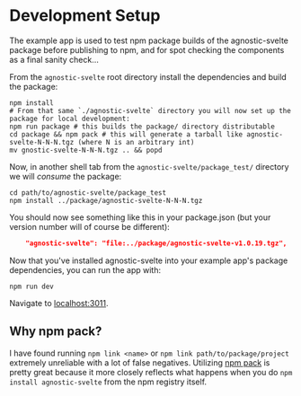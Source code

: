 # Development Setup

The example app is used to test npm package builds of the agnostic-svelte package before publishing to npm, and for spot checking the components as a final sanity check…

From the `agnostic-svelte` root directory install the dependencies and build the package:

```shell
npm install
# From that same `./agnostic-svelte` directory you will now set up the package for local development:
npm run package # this builds the package/ directory distributable
cd package && npm pack # this will generate a tarball like agnostic-svelte-N-N-N.tgz (where N is an arbitrary int)
mv gnostic-svelte-N-N-N.tgz .. && popd
```

Now, in another shell tab from the `agnostic-svelte/package_test/` directory we will _consume_ the package:
```shell
cd path/to/agnostic-svelte/package_test
npm install ../package/agnostic-svelte-N-N-N.tgz
```

You should now see something like this in your package.json (but your version number will of course be different):

```json
    "agnostic-svelte": "file:../package/agnostic-svelte-v1.0.19.tgz",
```

Now that you've installed agnostic-svelte into your example app's package dependencies, you can run the app with:

```shell
npm run dev
```

Navigate to [localhost:3011](http://localhost:3011).

## Why npm pack?

I have found running `npm link <name>` or `npm link path/to/package/project` extremely unreliable with a lot
of false negatives. Utilizing [npm pack](https://docs.npmjs.com/cli/v7/commands/npm-pack) is pretty great because it more closely reflects what happens when you do `npm install agnostic-svelte` from the npm registry itself.
